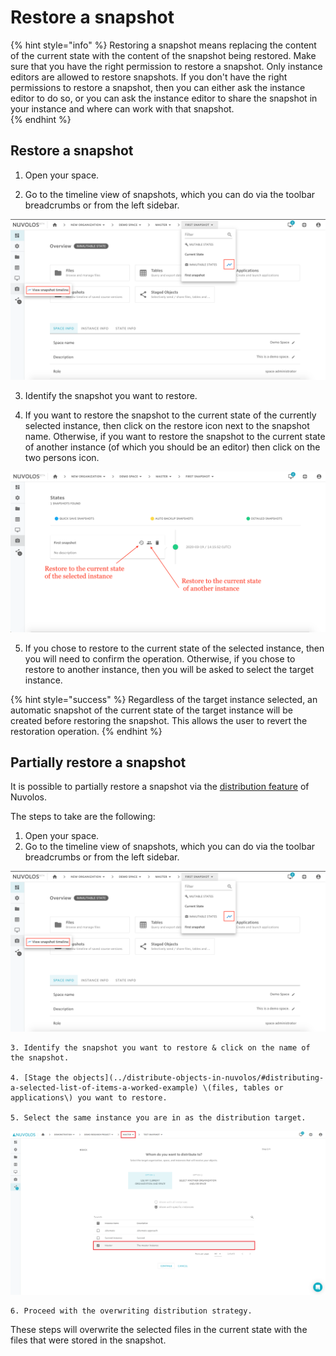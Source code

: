 # Restore a snapshot

{% hint style="info" %}
Restoring a snapshot means replacing the content of the current state with the content of the snapshot being restored. Make sure that you have the right permission to restore a snapshot. Only instance editors are allowed to restore snapshots. If you don't have the right permissions to restore a snapshot, then you can either ask the instance editor to do so, or you can ask the instance editor to share the snapshot in your instance and where can work with that snapshot.  
{% endhint %}

## **Restore a snapshot**

1. Open your space.

2. Go to the timeline view of snapshots, which you can do via the toolbar breadcrumbs or from the left sidebar.

![](../../.gitbook/assets/screen-shot-2020-03-19-at-3.17.21-pm.png)

3. Identify the snapshot you want to restore.

4. If you want to restore the snapshot to the current state of the currently selected instance, then click on the restore icon next to the snapshot name. Otherwise, if you want to restore the snapshot to the current state of another instance \(of which you should be an editor\) then click on the two persons icon.

![](../../.gitbook/assets/screen-shot-2020-03-19-at-3.21.54-pm.png)

5. If you chose to restore to the current state of the selected instance, then you will need to confirm the operation. Otherwise, if you chose to restore to another instance, then you will be asked to select the target instance.

{% hint style="success" %}
Regardless of the target instance selected, an automatic snapshot of the current state of the target instance will be created before restoring the snapshot. This allows the user to revert the restoration operation.
{% endhint %}

## Partially restore a snapshot

It is possible to partially restore a snapshot via the [distribution feature](../distribute-objects-in-nuvolos/) of Nuvolos.

The steps to take are the following:

1.  Open your space.
2. Go to the timeline view of snapshots, which you can do via the toolbar breadcrumbs or from the left sidebar.

![](../../.gitbook/assets/screen-shot-2020-03-19-at-3.17.21-pm.png)

    3. Identify the snapshot you want to restore & click on the name of the snapshot.

    4. [Stage the objects](../distribute-objects-in-nuvolos/#distributing-a-selected-list-of-items-a-worked-example) \(files, tables or applications\) you want to restore.

    5. Select the same instance you are in as the distribution target.

![Make sure the instance you are on is the same you are distributing to.](../../.gitbook/assets/screenshot-2020-10-12-121236.png)

    6. Proceed with the overwriting distribution strategy.

These steps will overwrite the selected files in the current state with the files that were stored in the snapshot.





